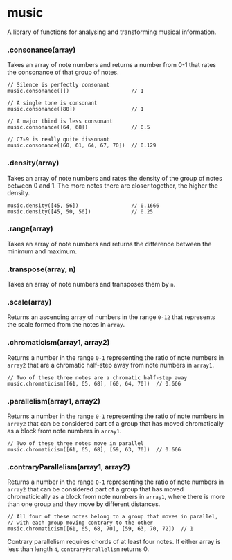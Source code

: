 # music

A library of functions for analysing and transforming musical information.

<!--## Installation

  Install with [component(1)](http://component.io):

    $ component install stephband/midi-graph-->
    
    
### .consonance(array)

Takes an array of note numbers and returns a number from 0-1 that rates the
consonance of that group of notes.

    // Silence is perfectly consonant
    music.consonance([])                    // 1
    
    // A single tone is consonant
    music.consonance([80])                  // 1
    
    // A major third is less consonant
    music.consonance([64, 68])              // 0.5
    
    // C7♭9 is really quite dissonant
    music.consonance([60, 61, 64, 67, 70])  // 0.129


### .density(array)

Takes an array of note numbers and rates the density of the group of notes
between 0 and 1. The more notes there are closer together, the higher the
density.

    music.density([45, 56])                 // 0.1666
    music.density([45, 50, 56])             // 0.25

### .range(array)

Takes an array of note numbers and returns the difference between the minimum
and maximum.

### .transpose(array, n)

Takes an array of note numbers and transposes them by <code>n</code>.

### .scale(array)

Returns an ascending array of numbers in the range <code>0-12</code> that
represents the scale formed from the notes in <code>array</code>.

### .chromaticism(array1, array2)

Returns a number in the range <code>0-1</code> representing the ratio of
note numbers in <code>array2</code> that are a chromatic half-step away from
note numbers in <code>array1</code>.

    // Two of these three notes are a chromatic half-step away
    music.chromaticism([61, 65, 68], [60, 64, 70])  // 0.666

### .parallelism(array1, array2)

Returns a number in the range <code>0-1</code> representing the ratio of note
numbers in <code>array2</code> that can be considered part of a group that has
moved chromatically as a block from note numbers in <code>array1</code>.

    // Two of these three notes move in parallel
    music.chromaticism([61, 65, 68], [59, 63, 70])  // 0.666

### .contraryParallelism(array1, array2)

Returns a number in the range <code>0-1</code> representing the ratio of note
numbers in <code>array2</code> that can be considered part of a group that has
moved chromaticically as a block from note numbers in <code>array1</code>, where
there is more than one group and they move by different distances.

    // All four of these notes belong to a group that moves in parallel,
    // with each group moving contrary to the other
    music.chromaticism([61, 65, 68, 70], [59, 63, 70, 72])  // 1

Contrary parallelism requires chords of at least four notes. If either array
is less than length <code>4</code>, <code>contraryParallelism</code> returns 0.